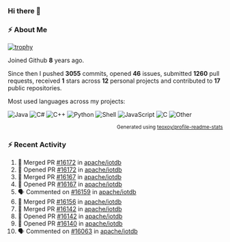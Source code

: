 ### Hi there 👋

### :zap: About Me

[![trophy](https://github-profile-trophy.vercel.app/?username=HTHou&theme=onedark)](https://github.com/ryo-ma/github-profile-trophy)
   
Joined Github **8** years ago.

Since then I pushed **3055** commits, opened **46** issues, submitted **1260** pull requests, received **1** stars across **12** personal projects and contributed to **17** public repositories.

Most used languages across my projects:

![Java](https://img.shields.io/static/v1?style=flat-square&label=%E2%A0%80&color=555&labelColor=%23b07219&message=Java%EF%B8%B188.7%25)
![C#](https://img.shields.io/static/v1?style=flat-square&label=%E2%A0%80&color=555&labelColor=%23178600&message=C%23%EF%B8%B13.8%25)
![C++](https://img.shields.io/static/v1?style=flat-square&label=%E2%A0%80&color=555&labelColor=%23f34b7d&message=C%2B%2B%EF%B8%B12.7%25)
![Python](https://img.shields.io/static/v1?style=flat-square&label=%E2%A0%80&color=555&labelColor=%233572A5&message=Python%EF%B8%B11.4%25)
![Shell](https://img.shields.io/static/v1?style=flat-square&label=%E2%A0%80&color=555&labelColor=%2389e051&message=Shell%EF%B8%B10.7%25)
![JavaScript](https://img.shields.io/static/v1?style=flat-square&label=%E2%A0%80&color=555&labelColor=%23f1e05a&message=JavaScript%EF%B8%B10.5%25)
![C](https://img.shields.io/static/v1?style=flat-square&label=%E2%A0%80&color=555&labelColor=%23555555&message=C%EF%B8%B10.4%25)
![Other](https://img.shields.io/static/v1?style=flat-square&label=%E2%A0%80&color=555&labelColor=%23ededed&message=Other%EF%B8%B11.5%25)

<p align="right"><sub>Generated using <a href="https://github.com/marketplace/actions/profile-readme-stats">teoxoy/profile-readme-stats</a></sub></p>


<!--![](https://github.com/HTHou/HTHou/blob/output/github-contribution-grid-snake.svg)-->

<!--![Haonan Hou's github stats](https://github-readme-stats.vercel.app/api?username=HTHou&count_private=true&show_icons=true&theme=onedark)-->

<!--![Haonan Hou's wakatime stats](https://github-readme-stats.vercel.app/api/wakatime?username=HTHou&layout=compact&theme=onedark)-->

<!--![Top Langs](https://github-readme-stats.vercel.app/api/top-langs/?username=HTHou&theme=onedark&layout=compact)-->

### :zap: Recent Activity
<!--START_SECTION:activity-->
1. 🎉 Merged PR [#16172](https://github.com/apache/iotdb/pull/16172) in [apache/iotdb](https://github.com/apache/iotdb)
2. 💪 Opened PR [#16172](https://github.com/apache/iotdb/pull/16172) in [apache/iotdb](https://github.com/apache/iotdb)
3. 🎉 Merged PR [#16167](https://github.com/apache/iotdb/pull/16167) in [apache/iotdb](https://github.com/apache/iotdb)
4. 💪 Opened PR [#16167](https://github.com/apache/iotdb/pull/16167) in [apache/iotdb](https://github.com/apache/iotdb)
5. 🗣 Commented on [#16159](https://github.com/apache/iotdb/pull/16159#issuecomment-3182024547) in [apache/iotdb](https://github.com/apache/iotdb)
6. 🎉 Merged PR [#16156](https://github.com/apache/iotdb/pull/16156) in [apache/iotdb](https://github.com/apache/iotdb)
7. 🎉 Merged PR [#16142](https://github.com/apache/iotdb/pull/16142) in [apache/iotdb](https://github.com/apache/iotdb)
8. 💪 Opened PR [#16142](https://github.com/apache/iotdb/pull/16142) in [apache/iotdb](https://github.com/apache/iotdb)
9. 💪 Opened PR [#16140](https://github.com/apache/iotdb/pull/16140) in [apache/iotdb](https://github.com/apache/iotdb)
10. 🗣 Commented on [#16063](https://github.com/apache/iotdb/issues/16063#issuecomment-3138408560) in [apache/iotdb](https://github.com/apache/iotdb)
<!--END_SECTION:activity-->

<!--
**HTHou/HTHou** is a ✨ _special_ ✨ repository because its `README.md` (this file) appears on your GitHub profile.

Here are some ideas to get you started:

- 🔭 I’m currently working on ...
- 🌱 I’m currently learning ...
- 👯 I’m looking to collaborate on ...
- 🤔 I’m looking for help with ...
- 💬 Ask me about ...
- 📫 How to reach me: ...
- 😄 Pronouns: ...
- ⚡ Fun fact: ...
-->
